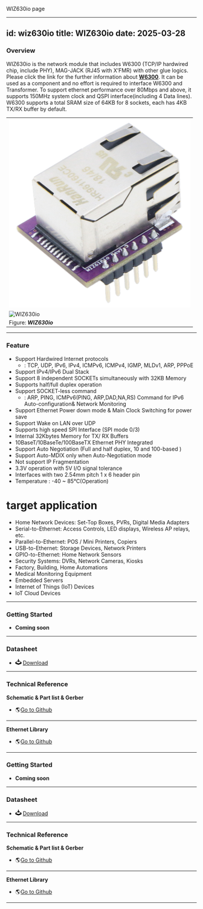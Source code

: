 WIZ630io page

---
id: wiz630io
title: WIZ630io
date: 2025-03-28
---

### Overview

WIZ630io is the network module that includes W6300 (TCP/IP hardwired chip, include PHY), MAG-JACK (RJ45 with X’FMR) with other glue logics. Please click the link for the further information about
**[W6300](../iEthernet/W6300/Overview.md)**. It can be used as a component and no effort is required to interface W6300 and Transformer. To support ethernet performance over 80Mbps and above, it supports 150MHz system clock and QSPI interface(including 4 Data lines). W6300 supports a total SRAM size of 64KB for 8 sockets, each has 4KB TX/RX buffer by default.

|                                                   |
| ------------------------------------------------- |
| ![WIZ610io](/img/products/wiz610io/wiz610io_1.png) |
| ![WIZ630io](/img/products/wiz630io/WIZ630io_Front_side_view.png) |
| Figure: ***WIZ630io***                            |

-----

### Feature

  - Support Hardwired Internet protocols
      - : TCP, UDP, IPv6, IPv4, ICMPv6, ICMPv4, IGMP, MLDv1, ARP, PPPoE
  - Support IPv4/IPv6 Dual Stack
  - Support 8 independent SOCKETs simultaneously with 32KB Memory
  - Supports half/full duplex operation
  - Support SOCKET-less command
      - : ARP, PING, ICMPv6(PING, ARP,DAD,NA,RS) Command for IPv6
        Auto-configuration& Network Monitoring
  - Support Ethernet Power down mode & Main Clock Switching for power
    save
  - Support Wake on LAN over UDP
  - Supports high speed SPI Interface (SPI mode 0/3)
  - Internal 32Kbytes Memory for TX/ RX Buffers
  - 10BaseT/10BaseTe/100BaseTX Ethernet PHY Integrated
  - Support Auto Negotiation (Full and half duplex, 10 and 100-based )
  - Support Auto-MDIX only when Auto-Negotiation mode
  - Not support IP Fragmentation
  - 3.3V operation with 5V I/O signal tolerance
  - Interfaces with two 2.54mm pitch 1 x 6 header pin
  - Temperature : -40 \~ 85℃(Operation)


# target application
 - Home Network Devices: Set-Top Boxes, PVRs, Digital Media Adapters
 - Serial-to-Ethernet: Access Controls, LED displays, Wireless AP relays, etc.
 - Parallel-to-Ethernet: POS / Mini Printers, Copiers
 - USB-to-Ethernet: Storage Devices, Network Printers
 - GPIO-to-Ethernet: Home Network Sensors
 - Security Systems: DVRs, Network Cameras, Kiosks
 - Factory, Building, Home Automations
 - Medical Monitoring Equipment
 - Embedded Servers
 - Internet of Things (IoT) Devices
 - IoT Cloud Devices

-----

### Getting Started

  - **Coming soon**

-----

### Datasheet

  - ![](/img/products/w5500/w5500_evb/icons/download.png)
    <a href="/img/products/wiz630io/wiz630io_user_manual_v1.1.pdf" target="_blank">Download</a> 

-----

### Technical Reference

**Schematic & Part list & Gerber**

  - 🌎[Go to Github](https://github.com/Wiznet/Hardware-Files-of-WIZnet/tree/master/05_Network_Module)

-----

**Ethernet Library**

  - 🌎[Go to Github](https://github.com/Wiznet/ioLibrary_Driver)

-----


### Getting Started

  - **Coming soon**

-----

### Datasheet

  - ![](/img/products/w5500/w5500_evb/icons/download.png)
    <a href="/img/products/wiz630io/wiz630io_user_manual_v1.1.pdf" target="_blank">Download</a> 

-----

### Technical Reference

**Schematic & Part list & Gerber**

  - 🌎[Go to Github](https://github.com/Wiznet/Hardware-Files-of-WIZnet/tree/master/05_Network_Module)

-----

**Ethernet Library**

  - 🌎[Go to Github](https://github.com/Wiznet/ioLibrary_Driver)

-----
